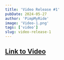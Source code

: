 ```yaml
---
title: 'Video Release #1'
pubDate: 2024-05-27
author: 'PimpMyRide'
image: 'Video-1.png'
tags: ['video']
slug: video-release-1
---
```


## [Link to Video](https://youtu.be/Lzut6ASIsSc)